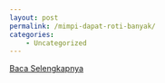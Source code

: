 ```yaml
---
layout: post
permalink: /mimpi-dapat-roti-banyak/
categories:
    - Uncategorized
---
```


[Baca Selengkapnya](/01)